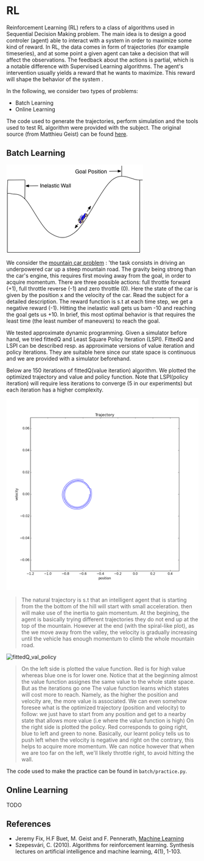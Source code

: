 # RL

Reinforcement Learning (RL) refers to a class of algorithms used in Sequential Decision Making problem.
The main idea is to design a good controler (agent) able to interact with a system in order to maximize some kind of reward.
In RL, the data comes in form of trajectories (for example timeseries), and at some point a given agent can take a decision that will affect the observations. The feedback about the actions is partial, which is a notable difference with Supervised Learning algorithms. The agent's intervention usually yields a reward that he wants to maximize. This reward will shape the behavior of the system .

In the following, we consider two types of problems:

* Batch Learning
* Online Learning

The code used to generate the trajectories, perform simulation and the tools used to 
test RL algorithm were provided with the subject. The original source (from Matthieu Geist) can be found [here](http://sirien.metz.supelec.fr/depot/SIR/CoursML/SujetsBE/RL/doc/_build/html/index.html).

## Batch Learning

![MountainCar](MountainCar.png)

We consider the [mountain car problem](https://en.wikipedia.org/wiki/Mountain_car_problem) : 'the task consists in driving an underpowered car up a steep mountain road. The gravity being strong than the car's engine, this requires first moving away from the goal, in order to acquire momentum.
There are three possible actions: full throttle forward (+1), full throttle reverse (-1) and zero throttle (0). Here the state of the car is given by the position x and the velocity of the car. Read the subject for a detailed description. The reward function is s.t at each time step, we get a negative reward (-1). Hitting the inelastic wall gets us bam -10 and reaching the goal gets us +10. In brief, this most optimal behavior is that requires the least time (the least number of maneuvers) to reach the goal.

We tested approximate dynamic programming. Given a simulator before hand, we tried fittedQ and Least Square Policy Iteration (LSPI).
FittedQ and LSPI can be described resp. as approximate versions of value iteration and policy iterations. They are suitable here since our state space is continuous and we are provided with a simulator beforehand.

Below are 150 iterations of fittedQ(value iteration) algorithm. We plotted the optimized trajectory and value and policy function.
Note that LSPI(policy iteration) will require less iterations to converge (5 in our experiments) but each iteration has a higher complexity.


![fittedQ_traj](batch/figs/fittedQ/traj_iter_150.gif)

> The natural trajectory is s.t that an intelligent agent that is starting from the the bottom of the hill will start with small acceleration.
> then will make use of the inertia to gain momentum. At the begining, the agent is basically trying different trajectories they do not end up at the top of the mountain.  However at the end (with the spiral-like plot), as the we move away from the valley, the velocity is 
> gradually increasing until the vehicle has enough momentum to climb the whole mountain road.


![fittedQ_val_policy](batch/figs/fittedQ/val_pol_iter_150.gif)

> On the left side is plotted the value function. Red is for high value whereas blue one is for lower one.
> Notice that at the beginning almost the value function assignes the same value to the whole state space. But as the iterations go one
> The value function learns which states will cost more to reach. Namely, as the higher the position and velocity are, 
> the more value is associated. We can even somehow foresee what is the optimized trajectory (position and velocity) to follow: we just have to start from any position and get to a nearby state that allows more value (i.e where the value function is high)
> On the right side is plotted the policy. Red corresponds to going right, blue to left and green to none. Basically, our learnt policy
> tells us to push left when the velocity is negative and right on the contrary, this helps to acquire more momentum.
> We can notice however that when we are too far on the left, we'll likely throttle right, to avoid hitting the wall.


The code used to make the practice can be found in `batch/practice.py`.

## Online Learning

TODO 

## References

* Jeremy Fix, H.F Buet, M. Geist and F. Pennerath, [Machine Learning](http://sirien.metz.supelec.fr/spip.php?article91)
* Szepesvári, C. (2010). Algorithms for reinforcement learning. Synthesis lectures on artificial intelligence and machine learning, 4(1), 1-103.